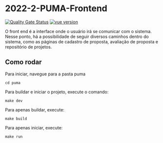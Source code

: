 # 2022-2-PUMA-Frontend

[![Quality Gate Status](https://sonarcloud.io/api/project_badges/measure?project=fga-eps-mds_2022-2-PUMA-Frontend&metric=alert_status)](https://sonarcloud.io/summary/new_code?id=fga-eps-mds_2022-2-PUMA-Frontend) [![vue version](https://img.shields.io/badge/vue-v2.6.11-blue)](https://www.npmjs.com/package/vue/v/2.6.11)

O front end é a interface onde o usuário irá se comunicar com o sistema. Nesse ponto, há a possibilidade de seguir diversos caminhos dentro do sistema, como as páginas de cadastro de proposta, avaliação de proposta e repositório de projetos.

## Como rodar

Para iniciar, navegue para a pasta puma
```
cd puma
```
Para buildar e iniciar o projeto, execute o comando:
```
make dev
```
Para apenas buildar, execute:
```
make build
```
Para apenas iniciar, execute:
```
make run
```
